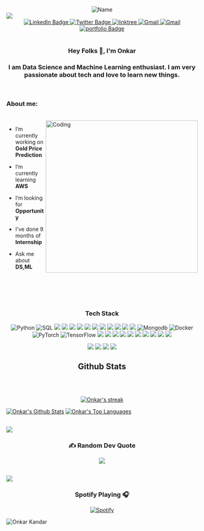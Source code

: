 
<div align="center">
  <img src="https://github.com/onkar157/onkar157/assets/98203821/c8ee7197-e947-43b8-8f95-59f2859877e4" alt="Name">
</div>

<img src="https://user-images.githubusercontent.com/73097560/115834477-dbab4500-a447-11eb-908a-139a6edaec5c.gif">   

<div id="badges" align = "center">
  <a href="https://linkedin.com/in/onkar-kandar-29a8a31ba">
    <img src="https://img.shields.io/badge/LinkedIn-blue?style=for-the-badge&logo=linkedin&logoColor=white" alt="LinkedIn Badge"/>
  </a>
  <a href="https://twitter.com/Onkarkandar">
    <img src="https://img.shields.io/badge/X-000000?style=for-the-badge&logo=x&logoColor=white" alt="Twitter Badge"/>
  </a>
  <a href="https://linktr.ee/onkarkandar/">
    <img src="https://img.shields.io/badge/linktree-04444e?style=for-the-badge&logo=linktree&logoColor=white" alt="linktree"/>
  </a>
  <a href="">
    <img src="https://img.shields.io/badge/Gmail-D14836?style=for-the-badge&logo=gmail&logoColor=white" alt="Gmail"/>
  </a>
  <a href="https://instagram.com/@stelliferous_onkki">
    <img src="https://img.shields.io/badge/Instagram-%23E4405F.svg?style=for-the-badge&logo=Instagram&logoColor=white" alt="Gmail"/>
  </a>
  

  <a href="https://chandanck22.vercel.app/">
    <img src="https://img.shields.io/badge/portfolio-c67c29?style=for-the-badge&logo=world" alt="portfolio Badge"/>
  </a>
  
</div>




<br/>
<h3 align="center">Hey Folks 👋, I'm Onkar</h1>
<h3 align="center">I am Data Science and Machine Learning enthusiast. I am very passionate about tech and love to learn new things.</h3>
<br/>



### About me:
<br/>
<img align="right" alt="Coding" width="400" src="https://media.tenor.com/2uyENRmiUt0AAAAC/coding.gif">

-   I’m currently working on **Gold Price Prediction**

-   I’m currently learning **AWS**

-   I’m looking for **Opportunity**

-   I've done 9 months of **Internship**

-   Ask me about **DS,ML**
  

<br/>
<br>
<br>
<br>
<div align="center"> 
  
### Tech Stack
![Python](https://img.shields.io/badge/-Python-000?&logo=Python)
![SQL](https://img.shields.io/badge/-SQL-000?&logo=MySQL)
![](https://img.shields.io/badge/-Pandas-000?&logo=Pandas)
![](https://img.shields.io/badge/-Numpy-000?&logo=Numpy)
![](https://img.shields.io/badge/-Sklearn-000?&logo=Sklearn)
![](https://img.shields.io/badge/-Seaborn-000?&logo=Seaborn)
![](https://img.shields.io/badge/-Matplotlib-000?&logo=Matplotlib)
![](https://img.shields.io/badge/-PowerBi-000?&logo=PowerBi)
![](https://img.shields.io/badge/-Tableau-000?&logo=Tableau)
![](https://img.shields.io/badge/-FastApi-000?&logo=FastApi)
![](https://img.shields.io/badge/-Selenium-000?&logo=Selenium)
![](https://img.shields.io/badge/-Keras-000?&logo=Keras)
![](https://img.shields.io/badge/-OpenCV-000?&logo=OpenCV)
![Mongodb](https://img.shields.io/badge/-MongoDB-000?&logo=MongoDB)
![Docker](https://img.shields.io/badge/-Docker-000?&logo=Docker)
![PyTorch](https://img.shields.io/badge/-PyTorch-000?&logo=PyTorch)
![TensorFlow](https://img.shields.io/badge/-TensorFlow-000?&logo=TensorFlow)
![](https://img.shields.io/badge/-Git-000?&logo=Git)
![](https://img.shields.io/badge/-Github-000?&logo=Github)
![](https://img.shields.io/badge/-Gitlab-000?&logo=Gitlab)
![](https://img.shields.io/badge/-Canva-000?&logo=Canva)
![](https://img.shields.io/badge/-Excel-000?&logo=Excel)
![](https://img.shields.io/badge/-Scipy-000?&logo=Scipy)
![](https://img.shields.io/badge/-Anaconda-000?&logo=Anaconda)
![](https://img.shields.io/badge/-JupyterLab-000?&logo=JupyterLab)
![](https://img.shields.io/badge/-Request-000?&logo=Request)
![](https://img.shields.io/badge/-Scrapy-000?&logo=Scrapy)

</div>

<div align="center">
  <img src=https://img.shields.io/badge/Numpy-777BB4?style=for-the-badge&logo=numpy&logoColor=white >
  <img src=https://img.shields.io/badge/Pandas-2C2D72?style=for-the-badge&logo=pandas&logoColor=white >
  <img src=https://img.shields.io/badge/Plotly-239120?style=for-the-badge&logo=plotly&logoColor=white >
  <img src=https://img.shields.io/badge/json-5E5C5C?style=for-the-badge&logo=json&logoColor=white >
</div>





<h2 align="center">Github Stats</h2> <br><br>
<p align="center">
    <a href="https://github.com/onkar157/github-readme-streak-stats">
        <img title="🔥 Get streak stats for your profile at git.io/streak-stats" alt="Onkar's streak" src="https://github-readme-streak-stats.herokuapp.com/?user=onkar157&theme=black-ice&hide_border=true&stroke=0000&background=060A0CD0"/>
    </a>
</p>


<a href="https://github.com/onkar157/github-readme-stats"><img alt="Onkar's Github Stats" src="https://github-readme-stats.vercel.app/api?username=onkar157&show_icons=true&count_private=true&theme=react&hide_border=true&bg_color=0D1117" /></a>
  <a href="https://github.com/onkar157/github-readme-stats"><img alt="Onkar's Top Languages" src="https://github-readme-stats.vercel.app/api/top-langs/?username=onkar157&langs_count=8&count_private=true&layout=compact&theme=react&hide_border=true&bg_color=0D1117" /></a>
  <br/>

  
  
  <br/>






<a href="https://github.com/Meghna-DAS/github-profile-views-counter">
    <img src="https://komarev.com/ghpvc/?username=onkar157">
</a>

<div align="center">
  
### ✍️ Random Dev Quote
![](https://quotes-github-readme.vercel.app/api?type=horizontal&theme=radical)

</div>

<br>
<img src="https://user-images.githubusercontent.com/73097560/115834477-dbab4500-a447-11eb-908a-139a6edaec5c.gif">

<div align="center">
  
### Spotify Playing 🎧

[![Spotify](https://novatorem-kyzbk7wxl-bardiesel.vercel.app/api/spotify)](https://open.spotify.com/track/6hCRurmcJcOY7KUUDcBHrU?si=c334e4a852bb4b68)

</div>


![Onkar Kandar](https://raw.githubusercontent.com/Trilokia/Trilokia/379277808c61ef204768a61bbc5d25bc7798ccf1/bottom_header.svg)
